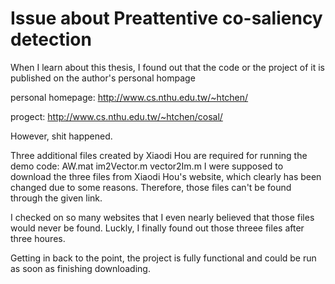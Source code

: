 # Issue about Preattentive co-saliency detection
When I learn about this thesis, I found out that the code or the project of it is published on the author's personal hompage


personal homepage:
http://www.cs.nthu.edu.tw/~htchen/

progect:
http://www.cs.nthu.edu.tw/~htchen/cosal/


However, shit happened. 

Three additional files created by  Xiaodi Hou are required for running the demo code:
    AW.mat
    im2Vector.m
    vector2Im.m
I were supposed to download the three files from Xiaodi Hou's website, which clearly has been changed due to some reasons. Therefore, those files can't be found through the given link.

I checked on so many websites that I even nearly believed that those files would never be found. Luckly, I finally found out those threee files after three houres. 


Getting in back to the point, the project is fully functional and could be run as soon as finishing downloading. 
